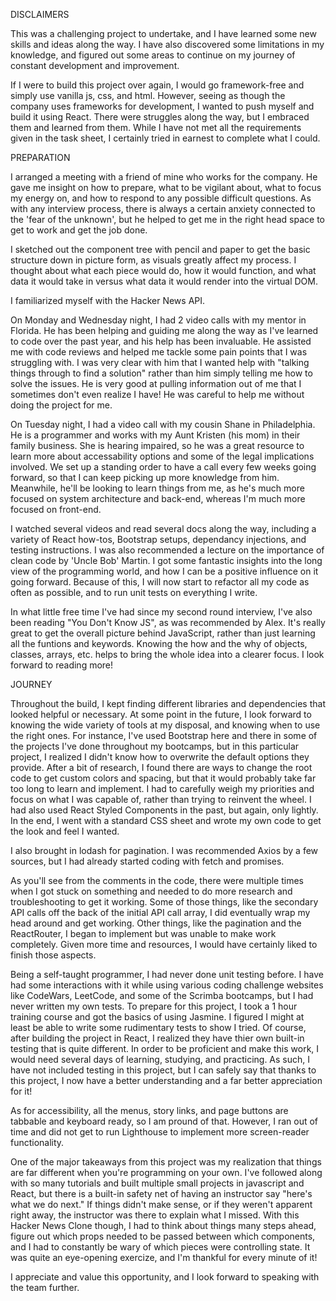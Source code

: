 DISCLAIMERS

This was a challenging project to undertake, and I have learned some new skills and ideas along the way.  I have also discovered some limitations in my knowledge, and figured out some areas to continue on my journey of constant development and improvement.  

If I were to build this project over again, I would go framework-free and simply use vanilla js, css, and html.  However, seeing as though the company uses frameworks for development, I wanted to push myself and build it using React.  There were struggles along the way, but I embraced them and learned from them.  While I have not met all the requirements given in the task sheet, I certainly tried in earnest to complete what I could.



PREPARATION

I arranged a meeting with a friend of mine who works for the company.  He gave me insight on how to prepare, what to be vigilant about, what to focus my energy on, and how to respond to any possible difficult questions.  As with any interview process, there is always a certain anxiety connected to the 'fear of the unknown', but he helped to get me in the right head space to get to work and get the job done.

I sketched out the component tree with pencil and paper to get the basic structure down in picture form, as visuals greatly affect my process.  I thought about what each piece would do, how it would function, and what data it would take in versus what data it would render into the virtual DOM.

I familiarized myself with the Hacker News API.

On Monday and Wednesday night, I had 2 video calls with my mentor in Florida.  He has been helping and guiding me along the way as I've learned to code over the past year, and his help has been invaluable.  He assisted me with code reviews and helped me tackle some pain points that I was struggling with.  I was very clear with him that I wanted help with "talking things through to find a solution" rather than him simply telling me how to solve the issues.  He is very good at pulling information out of me that I sometimes don't even realize I have!  He was careful to help me without doing the project for me.

On Tuesday night, I had a video call with my cousin Shane in Philadelphia.  He is a programmer and works with my Aunt Kristen (his mom) in their family business.  She is hearing impaired, so he was a great resource to learn more about accessability options and some of the legal implications involved.  We set up a standing order to have a call every few weeks going forward, so that I can keep picking up more knowledge from him.  Meanwhile, he'll be looking to learn things from me, as he's much more focused on system architecture and back-end, whereas I'm much more focused on front-end.

I watched several videos and read several docs along the way, including a variety of React how-tos, Bootstrap setups, dependancy injections, and testing instructions.  I was also recommended a lecture on the importance of clean code by 'Uncle Bob' Martin.  I got some fantastic insights into the long view of the programming world, and how I can be a positive influence on it going forward.  Because of this, I will now start to refactor all my code as often as possible, and to run unit tests on everything I write.

In what little free time I've had since my second round interview, I've also been reading "You Don't Know JS", as was recommended by Alex.  It's really great to get the overall picture behind JavaScript, rather than just learning all the funtions and keywords.  Knowing the how and the why of objects, classes, arrays, etc. helps to bring the whole idea into a clearer focus.  I look forward to reading more!



JOURNEY

Throughout the build, I kept finding different libraries and dependencies that looked helpful or necessary.  At some point in the future, I look forward to knowing the wide variety of tools at my disposal, and knowing when to use the right ones.  For instance, I've used Bootstrap here and there in some of the projects I've done throughout my bootcamps, but in this particular project, I realized I didn't know how to overwrite the default options they provide.  After a bit of research, I found there are ways to change the root code to get custom colors and spacing, but that it would probably take far too long to learn and implement.  I had to carefully weigh my priorities and focus on what I was capable of, rather than trying to reinvent the wheel.  I had also used React Styled Components in the past, but again, only lightly.  In the end, I went with a standard CSS sheet and wrote my own code to get the look and feel I wanted.

I also brought in lodash for pagination.  I was recommended Axios by a few sources, but I had already started coding with fetch and promises.

As you'll see from the comments in the code, there were multiple times when I got stuck on something and needed to do more research and troubleshooting to get it working.  Some of those things, like the secondary API calls off the back of the initial API call array, I did eventually wrap my head around and get working.  Other things, like the pagination and the ReactRouter, I began to implement but was unable to make work completely.  Given more time and resources, I would have certainly liked to finish those aspects.

Being a self-taught programmer, I had never done unit testing before.  I have had some interactions with it while using various coding challenge websites like CodeWars, LeetCode, and some of the Scrimba bootcamps, but I had never written my own tests.  To prepare for this project, I took a 1 hour training course and got the basics of using Jasmine.  I figured I might at least be able to write some rudimentary tests to show I tried.  Of course, after building the project in React, I realized they have thier own built-in testing that is quite different.  In order to be proficient and make this work, I would need several days of learning, studying, and practicing.  As such, I have not included testing in this project, but I can safely say that thanks to this project, I now have a better understanding and a far better appreciation for it!

As for accessibility, all the menus, story links, and page buttons are tabbable and keyboard ready, so I am pround of that.  However, I ran out of time and did not get to run Lighthouse to implement more screen-reader functionality.

One of the major takeaways from this project was my realization that things are far different when you're programming on your own.  I've followed along with so many tutorials and built multiple small projects in javascript and React, but there is a built-in safety net of having an instructor say "here's what we do next."  If things didn't make sense, or if they weren't apparent right away, the instructor was there to explain what I missed.  With this Hacker News Clone though, I had to think about things many steps ahead, figure out which props needed to be passed between which components, and I had to constantly be wary of which pieces were controlling state.  It was quite an eye-opening exercize, and I'm thankful for every minute of it!

I appreciate and value this opportunity, and I look forward to speaking with the team further.
